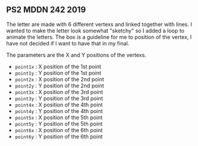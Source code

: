 ## PS2 MDDN 242 2019

The letter are made with 6 different vertexs and linked together with lines. I wanted to make the letter look somewhat "sketchy" so I added a loop to animate the letters. The box is a guideline for me to position of the vertex, I have not decided if I want to have that in my final.

The parameters are the X and Y positions of the vertexs.


  * `point1x` : X position of the 1st point
  * `point1y` : Y position of the 1st point
  * `point2x` : X position of the 2nd point
  * `point2y` : Y position of the 2nd point
  * `point3x` : X position of the 3rd point
  * `point3y` : Y position of the 3rd point
  * `point4x` : X position of the 4th point
  * `point4y` : Y position of the 4th point
  * `point5x` : X position of the 5th point
  * `point5y` : Y position of the 5th point
  * `point6x` : X position of the 6th point
  * `point6y` : Y position of the 6th point
